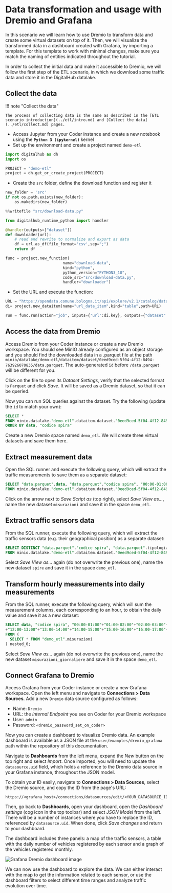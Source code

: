 # Data transformation and usage with Dremio and Grafana

In this scenario we will learn how to use Dremio to transform data and create some virtual datasets on top of it. Then, we will visualize the transformed data in a dashboard created with Grafana, by importing a template. For this template to work with minimal changes, make sure you match the naming of entities indicated throughout the tutorial.

In order to collect the initial data and make it accessible to Dremio, we will follow the first step of the ETL scenario, in which we download some traffic data and store it in the DigitalHub datalake.

## Collect the data

!!! note "Collect the data"

    The process of collecting data is the same as described in the [ETL scenario introduction](../etl/intro.md) and [Collect the data](../etl/collect.md) pages.

* Access Jupyter from your Coder instance and create a new notebook using the **`Python 3 (ipykernel)`** kernel
* Set up the environment and create a project named `demo-etl`
```python
import digitalhub as dh
import os
```
```python
PROJECT = "demo-etl"
project = dh.get_or_create_project(PROJECT)
```

* Create the `src` folder, define the download function and register it
```python
new_folder = 'src'
if not os.path.exists(new_folder):
    os.makedirs(new_folder)
```
```python
%%writefile "src/download-data.py"

from digitalhub_runtime_python import handler

@handler(outputs=["dataset"])
def downloader(url):
    # read and rewrite to normalize and export as data
    df = url.as_df(file_format='csv',sep=";")
    return df
```
```python
func = project.new_function(
                         name="download-data",
                         kind="python",
                         python_version="PYTHON3_10",
                         code_src="src/download-data.py",
                         handler="downloader")
```

* Set the URL and execute the function:
```python
URL = "https://opendata.comune.bologna.it/api/explore/v2.1/catalog/datasets/rilevazione-flusso-veicoli-tramite-spire-anno-2023/exports/csv?lang=it&timezone=Europe%2FRome&use_labels=true&delimiter=%3B"
di= project.new_dataitem(name="url_data_item",kind="table",path=URL)
```
```python
run = func.run(action="job", inputs={'url':di.key}, outputs={"dataset": "dataset"}, local_execution=True)
```

## Access the data from Dremio

Access Dremio from your Coder instance or create a new Dremio workspace. You should see MinIO already configured as an object storage and you should find the downloaded data in a .parquet file at the path `minio/datalake/demo-etl/dataitem/dataset/0eed9ced-5f04-4f12-8494-763926070835/data.parquet`. The auto-generated `id` before `/data.parquet` will be different for you.

Click on the file to open its *Dataset Settings*, verify that the selected format is `Parquet` and click *Save*. It will be saved as a Dremio dataset, so that it can be queried.

Now you can run SQL queries against the dataset. Try the following (update the `id` to match your own):

``` sql
SELECT *
FROM minio.datalake."demo-etl".dataitem.dataset."0eed9ced-5f04-4f12-8494-763926070835"."data.parquet"
ORDER BY data, "codice spira"
```

Create a new Dremio space named `demo_etl`. We will create three virtual datasets and save them here.

## Extract measurement data

Open the SQL runner and execute the following query, which will extract the traffic measurements to save them as a separate dataset:

``` sql
SELECT "data.parquet".data, "data.parquet"."codice spira", "00:00-01:00", "01:00-02:00", "02:00-03:00", "03:00-04:00", "04:00-05:00", "05:00-06:00", "06:00-07:00", "07:00-08:00", "08:00-09:00", "09:00-10:00", "10:00-11:00", "11:00-12:00", "12:00-13:00", "13:00-14:00", "14:00-15:00", "15:00-16:00", "16:00-17:00", "17:00-18:00", "18:00-19:00", "19:00-20:00", "20:00-21:00", "21:00-22:00", "22:00-23:00", "23:00-24:00"
FROM minio.datalake."demo-etl".dataitem.dataset."0eed9ced-5f04-4f12-8494-763926070835"."data.parquet"
```

Click on the arrow next to *Save Script as* (top right), select *Save View as...*, name the new dataset `misurazioni` and save it in the space `demo_etl`.

## Extract traffic sensors data

From the SQL runner, execute the following query, which will extract the traffic sensors data (e.g. their geographical position) as a separate dataset:

``` sql
SELECT DISTINCT "data.parquet"."codice spira", "data.parquet".tipologia, "data.parquet".id_uni, "data.parquet".codice, "data.parquet".Livello, "data.parquet"."codice arco", "data.parquet"."codice via", "data.parquet"."Nome via", "data.parquet"."Nodo da", "data.parquet"."Nodo a", "data.parquet".stato, "data.parquet".direzione, "data.parquet".angolo, "data.parquet".longitudine, "data.parquet".latitudine, "data.parquet".geopoint
FROM minio.datalake."demo-etl".dataitem.dataset."0eed9ced-5f04-4f12-8494-763926070835"."data.parquet"
```

Select *Save View as...* again (do not overwrite the previous one), name the new dataset `spire` and save it in the space `demo_etl`.

## Transform hourly measurements into daily measurements

From the SQL runner, execute the following query, which will sum the measurement columns, each corresponding to an hour, to obtain the daily value and save it as a new dataset:

``` sql
SELECT data, "codice spira", "00:00-01:00"+"01:00-02:00"+"02:00-03:00"+"03:00-04:00"+"04:00-05:00"+"05:00-06:00"+"06:00-07:00"+"07:00-08:00"+"08:00-09:00"+"09:00-10:00"+"10:00-11:00"+"11:00-12:00"
+"12:00-13:00"+"13:00-14:00"+"14:00-15:00"+"15:00-16:00"+"16:00-17:00"+"17:00-18:00"+"18:00-19:00"+"19:00-20:00"+"20:00-21:00"+"21:00-22:00"+"22:00-23:00"+"23:00-24:00" AS totale_giornaliero
FROM (
  SELECT * FROM "demo_etl".misurazioni
) nested_0;
```

Select *Save View as...* again (do not overwrite the previous one), name the new dataset `misurazioni_giornaliere` and save it in the space `demo_etl`.

## Connect Grafana to Dremio

Access Grafana from your Coder instance or create a new Grafana workspace. Open the left menu and navigate to **Connections > Data Sources**. Add a new `Dremio` data source configured as follows:

- Name: `Dremio`
- URL: the *Internal Endpoint* you see on Coder for your Dremio workspace
- User: `admin`
- Password: `<dremio_password_set_on_coder>`

Now you can create a dashboard to visualize Dremio data. An example dashboard is available as a JSON file at the `user/examples/dremio_grafana` path within the repository of this documentation.

Navigate to **Dashboards** from the left menu, expand the *New* button on the top right and select *Import*. Once imported, you will need to update the `datasource.uid` field, which holds a reference to the Dremio data source in your Grafana instance, throughout the JSON model.

To obtain your ID easily, navigate to **Connections > Data Sources**, select the Dremio source, and copy the ID from the page's URL:

```
https://<grafana_host>/connections/datasources/edit/<YOUR_DATASOURCE_ID>
```

Then, go back to **Dashboards**, open your dashboard, open the *Dashboard settings* (cog icon in the top toolbar) and select *JSON Model* from the left. There will be a number of instances where you have to replace the ID, referenced by `datasource.uid`. When done, click *Save changes* and return to your dashboard.

The dashboard includes three panels: a map of the traffic sensors, a table with the daily number of vehicles registered by each sensor and a graph of the vehicles registered monthly.

![Grafana Dremio dashboard image](../../images/scenario-dremio-dashboard.png)

We can now use the dashboard to explore the data. We can either interact with the map to get the information related to each sensor, or use the dashboard filters to select different time ranges and analyze traffic evolution over time.
